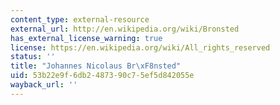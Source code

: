```yaml
---
content_type: external-resource
external_url: http://en.wikipedia.org/wiki/Bronsted
has_external_license_warning: true
license: https://en.wikipedia.org/wiki/All_rights_reserved
status: ''
title: "Johannes Nicolaus Br\xF8nsted"
uid: 53b22e9f-6db2-4873-90c7-5ef5d842055e
wayback_url: ''
---
```


